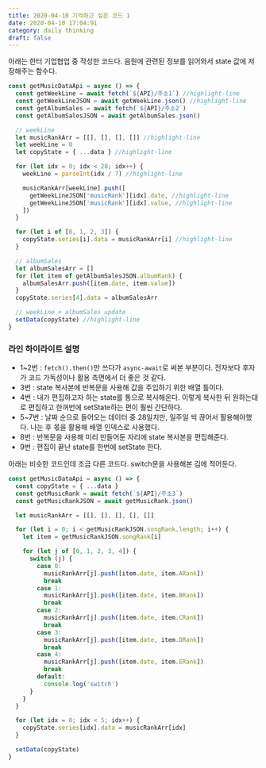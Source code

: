 ```yaml
---
title: 2020-04-10 기억하고 싶은 코드 1
date: 2020-04-10 17:04:91
category: daily thinking
draft: false
---
```


아래는 한터 기업협업 중 작성한 코드다. 음원에 관련된 정보를 읽어와서 state 값에 저장해주는 함수다.

```js
const getMusicDataApi = async () => {
  const getWeekLine = await fetch(`${API}/주소1`) //highlight-line
  const getWeekLineJSON = await getWeekLine.json() //highlight-line
  const getAlbumSales = await fetch(`${API}/주소2`)
  const getAlbumSalesJSON = await getAlbumSales.json()

  // weekLine
  let musicRankArr = [[], [], [], []] //highlight-line
  let weekLine = 0
  let copyState = { ...data } //highlight-line

  for (let idx = 0; idx < 28; idx++) {
    weekLine = parseInt(idx / 7) //highlight-line

    musicRankArr[weekLine].push([
      getWeekLineJSON['musicRank'][idx].date, //highlight-line
      getWeekLineJSON['musicRank'][idx].value, //highlight-line
    ])
  }

  for (let i of [0, 1, 2, 3]) {
    copyState.series[i].data = musicRankArr[i] //highlight-line
  }

  // albumSales
  let albumSalesArr = []
  for (let item of getAlbumSalesJSON.albumRank) {
    albumSalesArr.push([item.date, item.value])
  }
  copyState.series[4].data = albumSalesArr

  // weekLine + albumSales update
  setData(copyState) //highlight-line
}
```

### 라인 하이라이트 설명

- 1~2번 : `fetch().then()`만 쓰다가 `async-await`로 써본 부분이다. 전자보다 후자가 코드 가독성이나 활용 측면에서 더 좋은 것 같다.
- 3번 : state 복사본에 반복문을 사용해 값을 주입하기 위한 배열 틀이다.
- 4번 : 내가 편집하고자 하는 state를 통으로 복사해온다. 이렇게 복사한 뒤 원하는대로 편집하고 한꺼번에 setState하는 편이 훨씬 간단하다.
- 5~7번 : 날짜 순으로 들어오는 데이터 중 28일치만, 일주일 씩 끊어서 활용해야했다. 나눈 후 몫을 활용해 배열 인덱스로 사용했다.
- 8번 : 반복문을 사용해 미리 만들어둔 자리에 state 복사본을 편집해준다.
- 9번 : 편집이 끝난 state를 한번에 setState 한다.

아래는 비슷한 코드인데 조금 다른 코드다. switch문을 사용해본 김에 적어둔다.

```js
const getMusicDataApi = async () => {
  const copyState = { ...data }
  const getMusicRank = await fetch(`${API}/주소3`)
  const getMusicRankJSON = await getMusicRank.json()

  let musicRankArr = [[], [], [], [], []]

  for (let i = 0; i < getMusicRankJSON.songRank.length; i++) {
    let item = getMusicRankJSON.songRank[i]

    for (let j of [0, 1, 2, 3, 4]) {
      switch (j) {
        case 0:
          musicRankArr[j].push([item.date, item.ARank])
          break
        case 1:
          musicRankArr[j].push([item.date, item.BRank])
          break
        case 2:
          musicRankArr[j].push([item.date, item.CRank])
          break
        case 3:
          musicRankArr[j].push([item.date, item.DRank])
          break
        case 4:
          musicRankArr[j].push([item.date, item.ERank])
          break
        default:
          console.log('switch')
      }
    }
  }

  for (let idx = 0; idx < 5; idx++) {
    copyState.series[idx].data = musicRankArr[idx]
  }

  setData(copyState)
}
```
